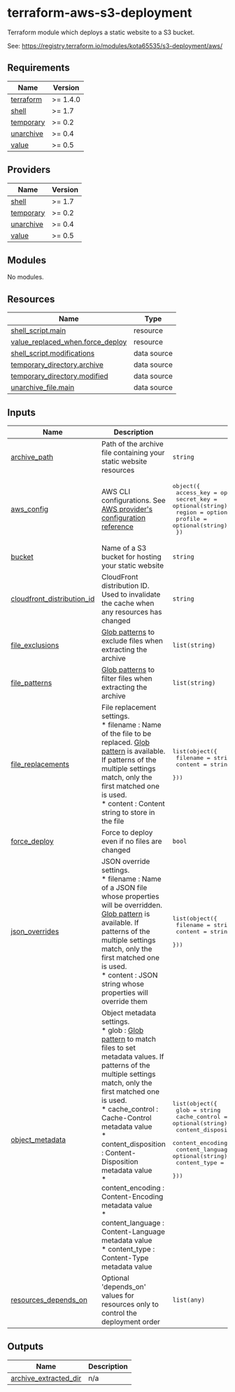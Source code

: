 # terraform-aws-s3-deployment

Terraform module which deploys a static website to a S3 bucket.

See: https://registry.terraform.io/modules/kota65535/s3-deployment/aws/

<!-- BEGIN_TF_DOCS -->
## Requirements

| Name | Version |
|------|---------|
| <a name="requirement_terraform"></a> [terraform](#requirement\_terraform) | >= 1.4.0 |
| <a name="requirement_shell"></a> [shell](#requirement\_shell) | >= 1.7 |
| <a name="requirement_temporary"></a> [temporary](#requirement\_temporary) | >= 0.2 |
| <a name="requirement_unarchive"></a> [unarchive](#requirement\_unarchive) | >= 0.4 |
| <a name="requirement_value"></a> [value](#requirement\_value) | >= 0.5 |

## Providers

| Name | Version |
|------|---------|
| <a name="provider_shell"></a> [shell](#provider\_shell) | >= 1.7 |
| <a name="provider_temporary"></a> [temporary](#provider\_temporary) | >= 0.2 |
| <a name="provider_unarchive"></a> [unarchive](#provider\_unarchive) | >= 0.4 |
| <a name="provider_value"></a> [value](#provider\_value) | >= 0.5 |

## Modules

No modules.

## Resources

| Name | Type |
|------|------|
| [shell_script.main](https://registry.terraform.io/providers/scottwinkler/shell/latest/docs/resources/script) | resource |
| [value_replaced_when.force_deploy](https://registry.terraform.io/providers/pseudo-dynamic/value/latest/docs/resources/replaced_when) | resource |
| [shell_script.modifications](https://registry.terraform.io/providers/scottwinkler/shell/latest/docs/data-sources/script) | data source |
| [temporary_directory.archive](https://registry.terraform.io/providers/kota65535/temporary/latest/docs/data-sources/directory) | data source |
| [temporary_directory.modified](https://registry.terraform.io/providers/kota65535/temporary/latest/docs/data-sources/directory) | data source |
| [unarchive_file.main](https://registry.terraform.io/providers/kota65535/unarchive/latest/docs/data-sources/file) | data source |

## Inputs

| Name | Description | Type | Default | Required |
|------|-------------|------|---------|:--------:|
| <a name="input_archive_path"></a> [archive\_path](#input\_archive\_path) | Path of the archive file containing your static website resources | `string` | n/a | yes |
| <a name="input_aws_config"></a> [aws\_config](#input\_aws\_config) | AWS CLI configurations. See [AWS provider's configuration reference](https://registry.terraform.io/providers/hashicorp/aws/latest/docs#aws-configuration-reference) | <pre>object({<br/>    access_key = optional(string)<br/>    secret_key = optional(string)<br/>    region     = optional(string)<br/>    profile    = optional(string)<br/>  })</pre> | `{}` | no |
| <a name="input_bucket"></a> [bucket](#input\_bucket) | Name of a S3 bucket for hosting your static website | `string` | n/a | yes |
| <a name="input_cloudfront_distribution_id"></a> [cloudfront\_distribution\_id](#input\_cloudfront\_distribution\_id) | CloudFront distribution ID. Used to invalidate the cache when any resources has changed | `string` | `""` | no |
| <a name="input_file_exclusions"></a> [file\_exclusions](#input\_file\_exclusions) | [Glob patterns](https://developer.hashicorp.com/terraform/language/functions/fileset) to exclude files when extracting the archive | `list(string)` | `null` | no |
| <a name="input_file_patterns"></a> [file\_patterns](#input\_file\_patterns) | [Glob patterns](https://developer.hashicorp.com/terraform/language/functions/fileset) to filter files when extracting the archive | `list(string)` | `null` | no |
| <a name="input_file_replacements"></a> [file\_replacements](#input\_file\_replacements) | File replacement settings.<br/>* filename : Name of the file to be replaced. [Glob pattern](https://developer.hashicorp.com/terraform/language/functions/fileset) is available. If patterns of the multiple settings match, only the first matched one is used.<br/>* content  : Content string to store in the file | <pre>list(object({<br/>    filename = string<br/>    content  = string<br/>  }))</pre> | `[]` | no |
| <a name="input_force_deploy"></a> [force\_deploy](#input\_force\_deploy) | Force to deploy even if no files are changed | `bool` | `false` | no |
| <a name="input_json_overrides"></a> [json\_overrides](#input\_json\_overrides) | JSON override settings.<br/>* filename : Name of a JSON file whose properties will be overridden. [Glob pattern](https://developer.hashicorp.com/terraform/language/functions/fileset) is available. If patterns of the multiple settings match, only the first matched one is used.<br/>* content  : JSON string whose properties will override them | <pre>list(object({<br/>    filename = string<br/>    content  = string<br/>  }))</pre> | `[]` | no |
| <a name="input_object_metadata"></a> [object\_metadata](#input\_object\_metadata) | Object metadata settings.<br/>* glob                : [Glob pattern](https://developer.hashicorp.com/terraform/language/functions/fileset) to match files to set metadata values. If patterns of the multiple settings match, only the first matched one is used.<br/>* cache\_control       : Cache-Control metadata value<br/>* content\_disposition : Content-Disposition metadata value<br/>* content\_encoding    : Content-Encoding metadata value<br/>* content\_language    : Content-Language metadata value<br/>* content\_type        : Content-Type metadata value | <pre>list(object({<br/>    glob                = string<br/>    cache_control       = optional(string)<br/>    content_disposition = optional(string)<br/>    content_encoding    = optional(string)<br/>    content_language    = optional(string)<br/>    content_type        = optional(string)<br/>  }))</pre> | `[]` | no |
| <a name="input_resources_depends_on"></a> [resources\_depends\_on](#input\_resources\_depends\_on) | Optional 'depends\_on' values for resources only to control the deployment order | `list(any)` | `[]` | no |

## Outputs

| Name | Description |
|------|-------------|
| <a name="output_archive_extracted_dir"></a> [archive\_extracted\_dir](#output\_archive\_extracted\_dir) | n/a |
<!-- END_TF_DOCS -->
